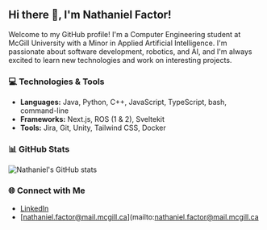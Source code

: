 ## Hi there 👋, I'm Nathaniel Factor!

Welcome to my GitHub profile! I'm a Computer Engineering student at McGill University with a Minor in Applied Artificial Intelligence. I'm passionate about software development, robotics, and AI, and I'm always excited to learn new technologies and work on interesting projects.

### 💻 Technologies & Tools
- **Languages:** Java, Python, C++, JavaScript, TypeScript, bash, command-line
- **Frameworks:** Next.js, ROS (1 & 2), Sveltekit
- **Tools:** Jira, Git, Unity, Tailwind CSS, Docker

### 📊 GitHub Stats
![Nathaniel's GitHub stats](https://github-readme-stats.vercel.app/api?username=NathanielFactor&show_icons=true&theme=radical)

### 🌐 Connect with Me
- [LinkedIn](https://www.linkedin.com/in/nathaniel-factor)
- [nathaniel.factor@mail.mcgill.ca](mailto:nathaniel.factor@mail.mcgill.ca
